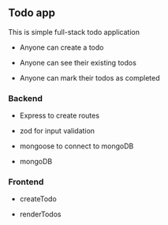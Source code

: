 ## Todo app

This is simple full-stack todo application

- Anyone can create a todo

- Anyone can see their existing todos

- Anyone can mark their todos as completed

### Backend

- Express to create routes

- zod for input validation

- mongoose to connect to mongoDB

- mongoDB

### Frontend

- createTodo

- renderTodos
